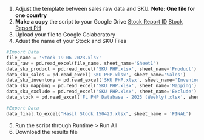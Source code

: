 1. Adjust the template between sales raw data and SKU. **Note: One file for one country**
2. **Make a copy** the script to your Google Drive [Stock Report ID](https://colab.research.google.com/drive/1FV-2CGmtSYcRHD3vKf9NyKClNxhlSz0K?usp=sharing) [Stock Report PH](https://colab.research.google.com/drive/1L2XXCHXNt1FYJ98itjp0eEsdWpvl-GnA?usp=sharing)
3. Upload your file to Google Colaboratory
4. Adust the name of your Stock and SKU Files
```python
#Import Data
file_name = 'Stock 19 06 2023.xlsx'
data_raw = pd.read_excel(file_name, sheet_name='Sheet1')
data_sku_product = pd.read_excel('SKU PHP.xlsx', sheet_name='Product')
data_sku_sales = pd.read_excel('SKU PHP.xlsx', sheet_name='Sales')
data_sku_inventory = pd.read_excel('SKU PHP.xlsx', sheet_name='Inventory')
data_sku_mapping = pd.read_excel('SKU PHP.xlsx', sheet_name='Mapping')
data_sku_exclude = pd.read_excel('SKU PHP.xlsx', sheet_name='Exclude')
data_stock = pd.read_excel('FL PHP Database - 2023 (Weekly).xlsx', sheet_name='Act_EOP')

#Export Data
data_final.to_excel("Hasil Stock 150423.xlsx", sheet_name = 'FINAL')
```
5. Run the script through Runtime > Run All
6. Download the results file

